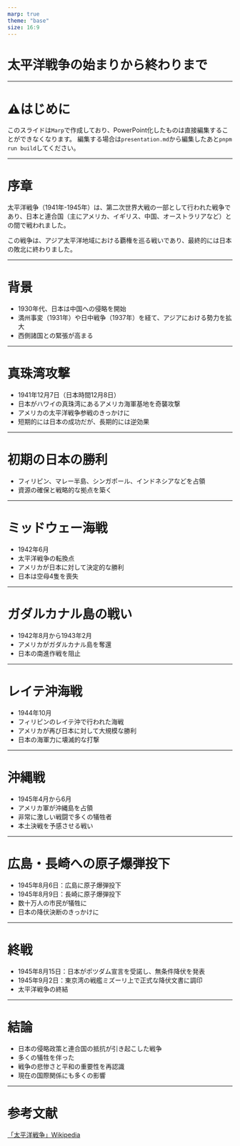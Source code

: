 ```yaml
---
marp: true
theme: "base"
size: 16:9
---
```


# 太平洋戦争の始まりから終わりまで

---

# ⚠はじめに

このスライドは`Marp`で作成しており、PowerPoint化したものは直接編集することができなくなります。
編集する場合は`presentation.md`から編集したあと`pnpm run build`してください。

---

# 序章

太平洋戦争（1941年-1945年）は、第二次世界大戦の一部として行われた戦争であり、日本と連合国（主にアメリカ、イギリス、中国、オーストラリアなど）との間で戦われました。

この戦争は、アジア太平洋地域における覇権を巡る戦いであり、最終的には日本の敗北に終わりました。

---

# 背景

- 1930年代、日本は中国への侵略を開始
- 満州事変（1931年）や日中戦争（1937年）を経て、アジアにおける勢力を拡大
- 西側諸国との緊張が高まる

---

# 真珠湾攻撃

- 1941年12月7日（日本時間12月8日）
- 日本がハワイの真珠湾にあるアメリカ海軍基地を奇襲攻撃
- アメリカの太平洋戦争参戦のきっかけに
- 短期的には日本の成功だが、長期的には逆効果

---

# 初期の日本の勝利

- フィリピン、マレー半島、シンガポール、インドネシアなどを占領
- 資源の確保と戦略的な拠点を築く

---

# ミッドウェー海戦

- 1942年6月
- 太平洋戦争の転換点
- アメリカが日本に対して決定的な勝利
- 日本は空母4隻を喪失

---

# ガダルカナル島の戦い

- 1942年8月から1943年2月
- アメリカがガダルカナル島を奪還
- 日本の南進作戦を阻止

---

# レイテ沖海戦

- 1944年10月
- フィリピンのレイテ沖で行われた海戦
- アメリカが再び日本に対して大規模な勝利
- 日本の海軍力に壊滅的な打撃

---

# 沖縄戦

- 1945年4月から6月
- アメリカ軍が沖縄島を占領
- 非常に激しい戦闘で多くの犠牲者
- 本土決戦を予感させる戦い

---

# 広島・長崎への原子爆弾投下

- 1945年8月6日：広島に原子爆弾投下
- 1945年8月9日：長崎に原子爆弾投下
- 数十万人の市民が犠牲に
- 日本の降伏決断のきっかけに

---

# 終戦

- 1945年8月15日：日本がポツダム宣言を受諾し、無条件降伏を発表
- 1945年9月2日：東京湾の戦艦ミズーリ上で正式な降伏文書に調印
- 太平洋戦争の終結

---

# 結論

- 日本の侵略政策と連合国の抵抗が引き起こした戦争
- 多くの犠牲を伴った
- 戦争の悲惨さと平和の重要性を再認識
- 現在の国際関係にも多くの影響

---

# 参考文献

[「太平洋戦争」Wikipedia](https://ja.wikipedia.org/wiki/太平洋戦争)